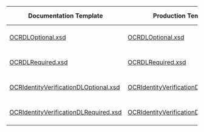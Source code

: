 | Documentation Template | Production Template       | DL  Required  | Verify  ID  | Certification Terminal ID  |
|----------------------------------------|---------|------|-------------|----------------------------|
| [OCRDLOptional.xsd](OCRDLOptional.xsd) | [OCRDLOptional.xsd](https://demo.eftchecks.com/webservices/Schemas/pop/OCRDLOptional.xsd)                    |               |             | 4010 / 4020 / 4030 / 4210        |
| [OCRDLRequired.xsd](OCRDLRequired.xsd) | [OCRDLRequired.xsd](https://demo.eftchecks.com/webservices/Schemas/pop/OCRDLRequired.xsd)                    | X             |             | 4011 / 4021 / 4031 / 4211        |
| [OCRIdentityVerificationDLOptional.xsd](OCRIdentityVerificationDLOptional.xsd) | [OCRIdentityVerificationDLOptional.xsd](https://demo.eftchecks.com/webservices/Schemas/pop/OCRIdentityVerificationDLOptional.xsd)  |               | X           | 4012 / 4022 / 4032 / 4212        |
| [OCRIdentityVerificationDLRequired.xsd](OCRIdentityVerificationDLRequired.xsd) | [OCRIdentityVerificationDLRequired.xsd](https://demo.eftchecks.com/webservices/Schemas/pop/OCRIdentityVerificationDLRequired.xsd) | X             | X           | 4013 / 4023 / 4033 / 4213        |
